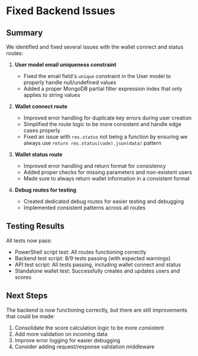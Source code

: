 # Fixed Backend Issues

## Summary
We identified and fixed several issues with the wallet connect and status routes:

1. **User model email uniqueness constraint**
   - Fixed the email field's `unique` constraint in the User model to properly handle null/undefined values
   - Added a proper MongoDB partial filter expression index that only applies to string values

2. **Wallet connect route**
   - Improved error handling for duplicate key errors during user creation
   - Simplified the route logic to be more consistent and handle edge cases properly
   - Fixed an issue with `res.status` not being a function by ensuring we always use `return res.status(code).json(data)` pattern

3. **Wallet status route**
   - Improved error handling and return format for consistency
   - Added proper checks for missing parameters and non-existent users
   - Made sure to always return wallet information in a consistent format

4. **Debug routes for testing**
   - Created dedicated debug routes for easier testing and debugging
   - Implemented consistent patterns across all routes

## Testing Results
All tests now pass:
- PowerShell script test: All routes functioning correctly
- Backend test script: 8/9 tests passing (with expected warnings)
- API test script: All tests passing, including wallet connect and status
- Standalone wallet test: Successfully creates and updates users and scores

## Next Steps
The backend is now functioning correctly, but there are still improvements that could be made:
1. Consolidate the score calculation logic to be more consistent
2. Add more validation on incoming data
3. Improve error logging for easier debugging
4. Consider adding request/response validation middleware 